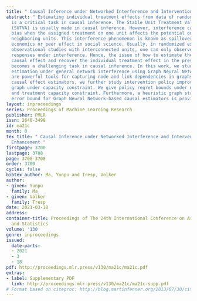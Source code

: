 ```yaml
---
title: " Causal Inference under Networked Interference and Intervention Policy Enhancement "
abstract: " Estimating individual treatment effects from data of randomized experiments
  is a critical task in causal inference. The Stable Unit Treatment Value Assumption
  (SUTVA) is usually made in causal inference. However, interference can introduce
  bias when the assigned treatment on one unit affects the potential outcomes of the
  neighboring units. This interference phenomenon is known as spillover effect in
  economics or peer effect in social science. Usually, in randomized experiments or
  observational studies with interconnected units, one can only observe treatment
  responses under interference. Hence, the issue of how to estimate the superimposed
  causal effect and recover the individual treatment effect in the presence of interference
  becomes a challenging task in causal inference. In this work, we study causal effect
  estimation under general network interference using Graph Neural Networks, which
  are powerful tools for capturing node and link dependencies in graphs. After deriving
  causal effect estimators, we further study intervention policy improvement on the
  graph under capacity constraint. We give policy regret bounds under network interference
  and treatment capacity constraint. Furthermore, a heuristic graph structure-dependent
  error bound for Graph Neural Network-based causal estimators is provided. "
layout: inproceedings
series: Proceedings of Machine Learning Research
publisher: PMLR
issn: 2640-3498
id: ma21c
month: 0
tex_title: " Causal Inference under Networked Interference and Intervention Policy
  Enhancement "
firstpage: 3700
lastpage: 3708
page: 3700-3708
order: 3700
cycles: false
bibtex_author: Ma, Yunpu and Tresp, Volker
author:
- given: Yunpu
  family: Ma
- given: Volker
  family: Tresp
date: 2021-03-18
address:
container-title: Proceedings of The 24th International Conference on Artificial Intelligence
  and Statistics
volume: '130'
genre: inproceedings
issued:
  date-parts:
  - 2021
  - 3
  - 18
pdf: http://proceedings.mlr.press/v130/ma21c/ma21c.pdf
extras:
- label: Supplementary PDF
  link: http://proceedings.mlr.press/v130/ma21c/ma21c-supp.pdf
# Format based on citeproc: http://blog.martinfenner.org/2013/07/30/citeproc-yaml-for-bibliographies/
---
```

